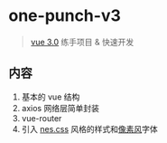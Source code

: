 # one-punch-v3

> [vue 3.0]((https://v3.cn.vuejs.org/)) 练手项目 & 快速开发 

## 内容

1. 基本的 vue 结构
2. axios 网络层简单封装
3. vue-router
4. 引入 [nes.css](https://nostalgic-css.github.io/NES.css/) 风格的样式和[像素风](https://nostalgic-css.github.io/NES.css/)字体 